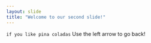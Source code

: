```yaml
---
layout: slide
title: "Welcome to our second slide!"
---
```

`if you like pina coladas`
Use the left arrow to go back!
